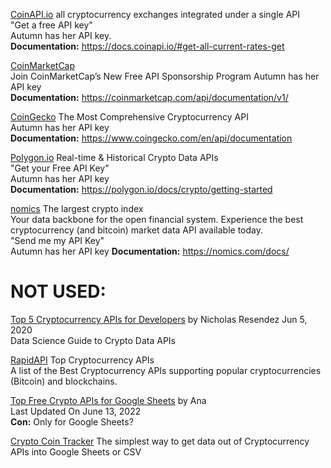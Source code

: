 [CoinAPI.io](https://www.coinapi.io/) all cryptocurrency exchanges integrated under a single API<br>
"Get a free API key"<br>
Autumn has her API key.<br>
**Documentation:** https://docs.coinapi.io/#get-all-current-rates-get

[CoinMarketCap](https://coinmarketcap.com/api/)<br>
Join CoinMarketCap’s New Free API Sponsorship Program
Autumn has her API key<br>
**Documentation:** https://coinmarketcap.com/api/documentation/v1/

[CoinGecko](https://www.coingecko.com/en/api) The Most Comprehensive Cryptocurrency API<br>
Autumn has her API key<br>
**Documentation:** https://www.coingecko.com/en/api/documentation

[Polygon.io](https://polygon.io/crypto) Real-time & Historical Crypto Data APIs<br>
"Get your Free API Key"<br>
Autumn has her API key<br>
**Documentation:** https://polygon.io/docs/crypto/getting-started

[nomics](https://p.nomics.com/cryptocurrency-bitcoin-api) The largest crypto index<br>
Your data backbone for the open financial system. Experience the best cryptocurrency (and bitcoin) market data API available today.<br>
"Send me my API Key"<br>
Autumn has her API key 
**Documentation:** https://nomics.com/docs/




# NOT USED:
[Top 5 Cryptocurrency APIs for Developers](https://towardsdatascience.com/top-5-best-cryptocurrency-apis-for-developers-32475d2eb749) by Nicholas Resendez Jun 5, 2020<br>
Data Science Guide to Crypto Data APIs

[RapidAPI](https://rapidapi.com/collection/best-bitcoin-apis) Top Cryptocurrency APIs<br>
A list of the Best Cryptocurrency APIs supporting popular cryptocurrencies (Bitcoin) and blockchains.

[Top Free Crypto APIs for Google Sheets](https://mixedanalytics.com/knowledge-base/top-free-crypto-apis/) by Ana<br>
Last Updated On June 13, 2022<br>
**Con:** Only for Google Sheets?

[Crypto Coin Tracker](https://cryptocointracker.com/crypto-apis) The simplest way to get data out of Cryptocurrency APIs into Google Sheets or CSV
